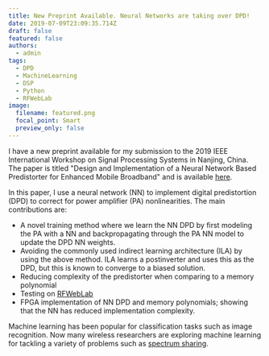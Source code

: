 ```yaml
---
title: New Preprint Available. Neural Networks are taking over DPD!
date: 2019-07-09T23:09:35.714Z
draft: false
featured: false
authors:
  - admin
tags:
  - DPD
  - MachineLearning
  - DSP
  - Python
  - RFWebLab
image:
  filename: featured.png
  focal_point: Smart
  preview_only: false
---
```

I have a new preprint available for my submission to the 2019 IEEE International Workshop on Signal Processing Systems in Nanjing, China. 
The paper is titled "Design and Implementation of a Neural Network Based Predistorter for Enhanced Mobile Broadband" and is available [here](https://arxiv.org/pdf/1907.00766.pdf).

In this paper, I use a neural network (NN) to implement digital predistortion (DPD) to correct for power amplifier (PA) nonlinearities. 
The main contributions are:

* A novel training method where we learn the NN DPD by first modeling the PA with a NN and backpropagating through the PA NN model to update the DPD NN weights.
* Avoiding the commonly used indirect learning architecture (ILA) by using the above method. ILA learns a postinverter and uses this as the DPD, but this is known to converge to a biased solution.
* Reducing complexity of the predistorter when comparing to a memory polynomial
* Testing on [RFWebLab](http://dpdcompetition.com/rfweblab/)
* FPGA implementation of NN DPD and memory polynomials; showing that the NN has reduced implementation complexity.

Machine learning has been popular for classification tasks such as image recognition. 
Now many wireless researchers are exploring machine learning for tackling a variety of problems such as [spectrum sharing](https://chancetarver.com/pdf/2018_dyspan.pdf).